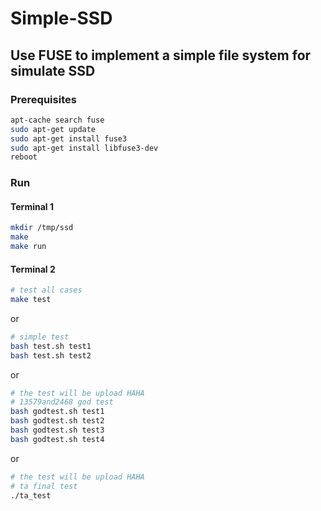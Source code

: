 # Simple-SSD
## Use FUSE to implement a simple file system for simulate SSD

### Prerequisites
```bash
apt-cache search fuse
sudo apt-get update
sudo apt-get install fuse3
sudo apt-get install libfuse3-dev
reboot 
```

### Run
#### Terminal 1
```bash
mkdir /tmp/ssd
make
make run
```
#### Terminal 2
```bash
# test all cases
make test 
```
or
```bash
# simple test
bash test.sh test1
bash test.sh test2
```
or
```bash
# the test will be upload HAHA
# 13579and2468 god test
bash godtest.sh test1
bash godtest.sh test2
bash godtest.sh test3
bash godtest.sh test4
```
or
```bash
# the test will be upload HAHA
# ta final test
./ta_test
```
